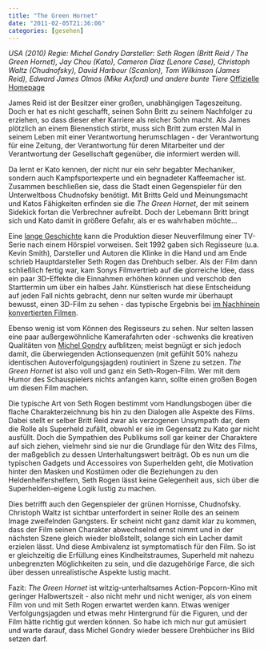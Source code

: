 ```yaml
---
title: "The Green Hornet"
date: "2011-02-05T21:36:06"
categories: [gesehen]
---
```


*USA (2010)
Regie: Michel Gondry
Darsteller: Seth Rogen (Britt Reid / The Green Hornet), Jay Chou (Kato), Cameron Diaz (Lenore Case), Christoph Waltz (Chudnofsky), David Harbour (Scanlon), Tom Wilkinson (James Reid), Edward James Olmos (Mike Axford) und andere bunte Tiere*
[Offizielle Homepage](http://www.green-hornet.de/filmsite/)

James Reid ist der Besitzer einer großen, unabhängigen Tageszeitung. Doch er hat es nicht geschafft, seinen Sohn Britt zu seinem Nachfolger zu erziehen, so dass dieser eher Karriere als reicher Sohn macht. Als James plötzlich an einem Bienenstich stirbt, muss sich Britt zum ersten Mal in seinem Leben mit einer Verantwortung herumschlagen - der Verantwortung für eine Zeitung, der Verantwortung für deren Mitarbeiter und der Verantwortung der Gesellschaft gegenüber, die informiert werden will.

Da lernt er Kato kennen, der nicht nur ein sehr begabter Mechaniker, sondern auch Kampfsportexperte und ein begnadeter Kaffeemacher ist. Zusammen beschließen sie, dass die Stadt einen Gegenspieler für den Unterweltboss Chudnofsky benötigt. Mit Britts Geld und Meinungsmacht und Katos Fähigkeiten erfinden sie die *The Green Hornet*, der mit seinem Sidekick fortan die Verbrechner aufreibt. Doch der Lebemann Britt bringt sich und Kato damit in größere Gefahr, als er es wahrhaben möchte...

Eine [lange Geschichte](http://en.wikipedia.org/wiki/The_Green_Hornet_(2011_film)#Development) kann die Produktion dieser Neuverfilmung einer TV-Serie nach einem Hörspiel vorweisen. Seit 1992 gaben sich Regisseure (u.a. Kevin Smith), Darsteller und Autoren die Klinke in die Hand und am Ende schrieb Hauptdarsteller Seth Rogen das Drehbuch selber. Als der Film dann schließlich fertig war, kam Sonys Filmvertrieb auf die glorreiche Idee, dass ein paar 3D-Effekte die Einnahmen erhöhen können und verschob den Starttermin um über ein halbes Jahr. Künstlerisch hat diese Entscheidung auf jeden Fall nichts gebracht, denn nur selten wurde mir überhaupt bewusst, einen 3D-Film zu sehen - das typische Ergebnis bei [im Nachhinein konvertierten Filmen](/2010/03/31/alice-in-wonderland/).

Ebenso wenig ist vom Können des Regisseurs zu sehen. Nur selten lassen eine paar außergewöhnliche Kamerafahrten oder -schwenks die kreativen Qualitäten von [Michel Gondry](/2008/04/13/be-kind-rewind/) aufblitzen; meist begnügt er sich jedoch damit, die überwiegenden Actionsequenzen (mit gefühlt 50% nahezu identischen Autoverfolgungsjagden) routiniert in Szene zu setzen. *The Green Hornet* ist also voll und ganz ein Seth-Rogen-Film. Wer mit dem Humor des Schauspielers nichts anfangen kann, sollte einen großen Bogen um diesen Film machen.

Die typische Art von Seth Rogen bestimmt vom Handlungsbogen über die flache Charakterzeichnung bis hin zu den Dialogen alle Aspekte des Films. Dabei stellt er selber Britt Reid zwar als verzogenen Unsympath dar, dem die Rolle als Superheld zufällt, obwohl er sie im Gegensatz zu Kato gar nicht ausfüllt. Doch die Sympathien des Publikums soll gar keiner der Charaktere auf sich ziehen, vielmehr sind sie nur die Grundlage für den Witz des Films, der maßgeblich zu dessen Unterhaltungswert beiträgt. Ob es nun um die typischen Gadgets und Accessoires von Superhelden geht, die Motivation hinter den Masken und Kostümen oder die Beziehungen zu den Heldenhelfershelfern, Seth Rogen lässt keine Gelegenheit aus, sich über die Superhelden-eigene Logik lustig zu machen.

Dies betrifft auch den Gegenspieler der grünen Hornisse, Chudnofsky. Christoph Waltz ist sichtbar unterfordert in seiner Rolle des an seinem Image zweifelnden Gangsters. Er scheint nicht ganz damit klar zu kommen, dass der Film seinen Charakter abwechselnd ernst nimmt und in der nächsten Szene gleich wieder bloßstellt, solange sich ein Lacher damit erzielen lässt. Und diese Ambivalenz ist symptomatisch für den Film. So ist er gleichzeitig die Erfüllung eines Kindheitstraumes, Superheld mit nahezu unbegrenzten Möglichkeiten zu sein, und die dazugehörige Farce, die sich über dessen unrealistische Aspekte lustig macht.

Fazit: *The Green Hornet* ist witzig-unterhaltsames Action-Popcorn-Kino mit geringer Halbwertszeit - also nicht mehr und nicht weniger, als von einem Film von und mit Seth Rogen erwartet werden kann. Etwas weniger Verfolgungsjagden und etwas mehr Hintergrund für die Figuren, und der Film hätte richtig gut werden können. So habe ich mich nur gut amüsiert und warte darauf, dass Michel Gondry wieder bessere Drehbücher ins Bild setzen darf.
